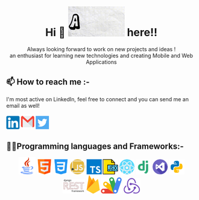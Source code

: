 <h1 align="center"> Hi 👋 <img src="https://raw.githubusercontent.com/amarpsp10/amarpsp10/main/assests/gif/namegif.gif" width="150px"> here!! </h1>
<p align="center">Always looking forward to work on new projects and ideas ! <br> an enthusiast for learning new technologies and creating Mobile and Web Applications</p>

## 📫 How to reach me :-
<p>I'm most active on LinkedIn, feel free to connect and you can send me an email as well!</p>
<p align="left"> <a width="40px" href="https://www.linkedin.com/in/amar-preet-singh/" target="_blank"><img src="https://raw.githubusercontent.com/amarpsp10/amarpsp10/main/assests/icons/linkedin.png" width="35px" ></a> <a href="mailto:amarpsp10@gmail.com" target="_blank"><img src="https://raw.githubusercontent.com/amarpsp10/amarpsp10/main/assests/icons/gmail.png" width="35px" height="40px" ></a> <a href="https://twitter.com/Amarpsp10" target="_blank"><img src="https://raw.githubusercontent.com/amarpsp10/amarpsp10/main/assests/icons/twitter.png" width="35px" ></a></p>

## 👨‍💻Programming languages and Frameworks:-

<p align="center"> <a><img src="https://raw.githubusercontent.com/amarpsp10/amarpsp10/main/assests/icons/java.png" width="45px"></a>
                   <a><img src="https://raw.githubusercontent.com/amarpsp10/amarpsp10/main/assests/icons/html.png" width="40px"></a>
                   <a><img src="https://raw.githubusercontent.com/amarpsp10/amarpsp10/main/assests/icons/css-3.png" width="40px"></a>
                   <a><img src="https://raw.githubusercontent.com/amarpsp10/amarpsp10/main/assests/icons/javascript.png" width="40px"></a>
                   <a><img src="https://raw.githubusercontent.com/amarpsp10/amarpsp10/main/assests/icons/typescript.svg" width="40px" height="40px"></a>
                   <a><img src="https://raw.githubusercontent.com/amarpsp10/amarpsp10/main/assests/icons/jsx.png" width="40px"></a>
                   <a><img src="https://raw.githubusercontent.com/amarpsp10/amarpsp10/main/assests/icons/react.png" width="40px"></a>
                   <a><img src="https://raw.githubusercontent.com/amarpsp10/amarpsp10/main/assests/icons/django.png" width="40px"></a>
                   <a><img src="https://raw.githubusercontent.com/amarpsp10/amarpsp10/main/assests/icons/visual-studio.png" width="40px"></a>
                   <a><img src="https://raw.githubusercontent.com/amarpsp10/amarpsp10/main/assests/icons/python1.png" width="40px"></a>
                   <a><img src="https://raw.githubusercontent.com/amarpsp10/amarpsp10/main/assests/icons/drf1.png" width="60px"></a>
                   <a><img src="https://raw.githubusercontent.com/amarpsp10/amarpsp10/main/assests/icons/firebase.png" width="35px"></a>
                   <a><img src="https://raw.githubusercontent.com/amarpsp10/amarpsp10/main/assests/icons/app-script.png" width="55px"></a>
                   <a><img src="https://raw.githubusercontent.com/amarpsp10/amarpsp10/main/assests/icons/redux.png" width="45px"></a></p>
<!--
**Amarpsp10/amarpsp10** is a ✨ _special_ ✨ repository because its `README.md` (this file) appears on your GitHub profile.

Here are some ideas to get you started:

- 🔭 I’m currently working on ...
- 🌱 I’m currently learning ...
- 👯 I’m looking to collaborate on ...
- 🤔 I’m looking for help with ...
- 💬 Ask me about ...
- 📫 How to reach me: ...
- 😄 Pronouns: ...
- ⚡ Fun fact: ...
-->

<!--
**![Amar Preet's GitHub stats](https://github-readme-stats.vercel.app/api?username=amarpsp10&show_icons=true&count_private=true&theme=radical)-->

